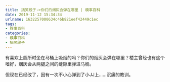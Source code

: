 ```yaml
---
title: 搞笑段子->你们的烟灰会弹在哪里 | 糗事百科
date: 2019-11-12 15:34:34
urlname: 1632257000634c46b821eef42449c1ec
tags: 
- 糗事百科
categories:
- 糗事百科
- 搞笑段子
---
```

有喜欢上厕所时坐在马桶上吸烟的吗？你们的烟灰会弹在哪里？楼主曾经也有这个嗜好，烟灰会从两腿之间的缝隙里弹进马桶。

但现在已经改了，因有一次不小心弹到了小JJ上……沉痛的教训。


